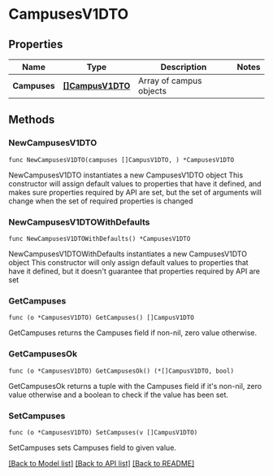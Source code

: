 # CampusesV1DTO

## Properties

Name | Type | Description | Notes
------------ | ------------- | ------------- | -------------
**Campuses** | [**[]CampusV1DTO**](CampusV1DTO.md) | Array of campus objects | 

## Methods

### NewCampusesV1DTO

`func NewCampusesV1DTO(campuses []CampusV1DTO, ) *CampusesV1DTO`

NewCampusesV1DTO instantiates a new CampusesV1DTO object
This constructor will assign default values to properties that have it defined,
and makes sure properties required by API are set, but the set of arguments
will change when the set of required properties is changed

### NewCampusesV1DTOWithDefaults

`func NewCampusesV1DTOWithDefaults() *CampusesV1DTO`

NewCampusesV1DTOWithDefaults instantiates a new CampusesV1DTO object
This constructor will only assign default values to properties that have it defined,
but it doesn't guarantee that properties required by API are set

### GetCampuses

`func (o *CampusesV1DTO) GetCampuses() []CampusV1DTO`

GetCampuses returns the Campuses field if non-nil, zero value otherwise.

### GetCampusesOk

`func (o *CampusesV1DTO) GetCampusesOk() (*[]CampusV1DTO, bool)`

GetCampusesOk returns a tuple with the Campuses field if it's non-nil, zero value otherwise
and a boolean to check if the value has been set.

### SetCampuses

`func (o *CampusesV1DTO) SetCampuses(v []CampusV1DTO)`

SetCampuses sets Campuses field to given value.



[[Back to Model list]](../README.md#documentation-for-models) [[Back to API list]](../README.md#documentation-for-api-endpoints) [[Back to README]](../README.md)


